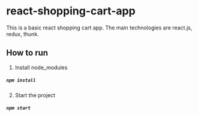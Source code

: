 # react-shopping-cart-app

This is a basic react shopping cart app.
The main technologies are react.js, redux, thunk.

## How to run

1. Install node_modules

##### `npm install`

2. Start the project

##### `npm start`
